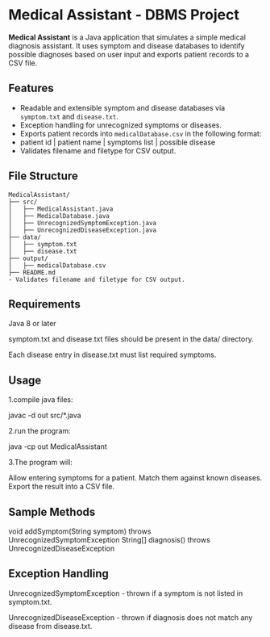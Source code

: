 # Medical Assistant - DBMS Project

**Medical Assistant** is a Java application that simulates a simple medical diagnosis assistant. It uses symptom and disease databases to identify possible diagnoses based on user input and exports patient records to a CSV file.

## Features

- Readable and extensible symptom and disease databases via `symptom.txt` and `disease.txt`.
- Exception handling for unrecognized symptoms or diseases.
- Exports patient records into `medicalDatabase.csv` in the following format:
- patient id | patient name | symptoms list | possible disease
- Validates filename and filetype for CSV output.

## File Structure

```plaintext
MedicalAssistant/
├── src/
│   ├── MedicalAssistant.java
│   ├── MedicalDatabase.java
│   ├── UnrecognizedSymptomException.java
│   ├── UnrecognizedDiseaseException.java
├── data/
│   ├── symptom.txt
│   ├── disease.txt
├── output/
│   ├── medicalDatabase.csv
├── README.md
- Validates filename and filetype for CSV output.

```


## Requirements

Java 8 or later

symptom.txt and disease.txt files should be present in the data/ directory.

Each disease entry in disease.txt must list required symptoms.


## Usage
1.compile java files:

javac -d out src/*.java

2.run the program:

java -cp out MedicalAssistant

3.The program will:

Allow entering symptoms for a patient.
Match them against known diseases.
Export the result into a CSV file.

## Sample Methods
void addSymptom(String symptom) throws UnrecognizedSymptomException
String[] diagnosis() throws UnrecognizedDiseaseException


## Exception Handling
UnrecognizedSymptomException - thrown if a symptom is not listed in symptom.txt.

UnrecognizedDiseaseException - thrown if diagnosis does not match any disease from disease.txt.
